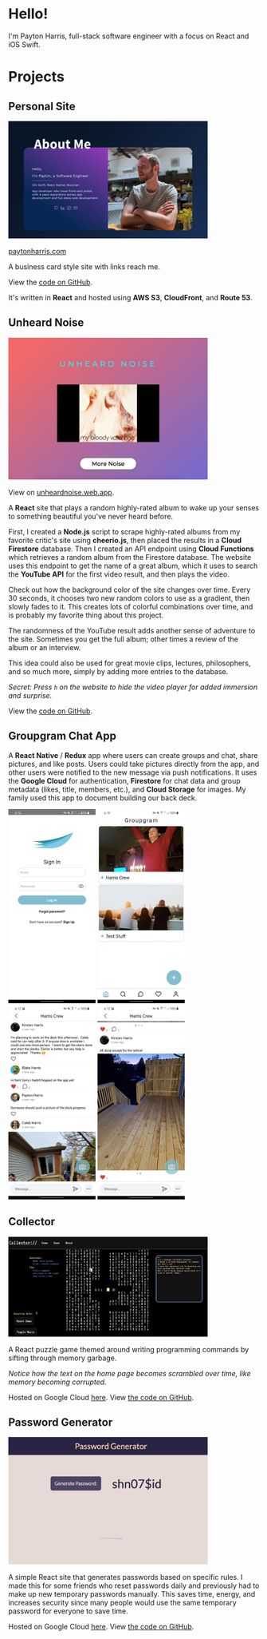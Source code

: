 # Hello!

 I'm Payton Harris, full-stack software engineer with a focus on React and iOS Swift.

# Projects

## Personal Site

<img src="https://github.com/paytonharris/paytonharris/blob/master/images/paytonharris.png?raw=true" alt="payton harris personal site preview" width="400"/>

[paytonharris.com](https://paytonharris.com)

A business card style site with links reach me.

View the [code on GitHub](https://github.com/paytonharris/payton-site). 

It's written in __React__ and hosted using __AWS S3__, __CloudFront__, and __Route 53__.

## Unheard Noise

<img src="https://github.com/paytonharris/paytonharris/blob/master/images/unheardnoise.png?raw=true" alt="unheard noise site preview" width="400"/>

View on [unheardnoise.web.app](https://unheardnoise.web.app).

A __React__ site that plays a random highly-rated album to wake up your senses to something beautiful you've never heard before.

First, I created a __Node.js__ script to scrape highly-rated albums from my favorite critic's site using __cheerio.js__, then placed the results in a __Cloud Firestore__ database. Then I created an API endpoint using __Cloud Functions__ which retrieves a random album from the Firestore database. The website uses this endpoint to get the name of a great album, which it uses to search the __YouTube API__ for the first video result, and then plays the video.

Check out how the background color of the site changes over time. Every 30 seconds, it chooses two new random colors to use as a gradient, then slowly fades to it. This creates lots of colorful combinations over time, and is probably my favorite thing about this project. 

The randomness of the YouTube result adds another sense of adventure to the site. Sometimes you get the full album; other times a review of the album or an interview. 

This idea could also be used for great movie clips, lectures, philosophers, and so much more, simply by adding more entries to the database.

_Secret: Press `h` on the website to hide the video player for added immersion and surprise._

View the [code on GitHub](https://github.com/paytonharris/unheardnoise). 

## Groupgram Chat App

A __React Native__ / __Redux__ app where users can create groups and chat, share pictures, and like posts. Users could take pictures directly from the app, and other users were notified to the new message via push notifications. It uses the __Google Cloud__ for authentication, __Firestore__ for chat data and group metadata (likes, title, members, etc.), and __Cloud Storage__ for images. My family used this app to document building our back deck.

<div display='flex' flex-direction='row' width='100%'>
  <img src="https://github.com/paytonharris/paytonharris/blob/master/images/gg-signin.jpg?raw=true" alt="groupgram sign-in" width="175"/>
  <img src="https://github.com/paytonharris/paytonharris/blob/master/images/gg-home.jpg?raw=true" alt="groupgram home" width="175"/>
  <img src="https://github.com/paytonharris/paytonharris/blob/master/images/gg-chat.jpg?raw=true" alt="groupgram chat" width="175"/>
  <img src="https://github.com/paytonharris/paytonharris/blob/master/images/gg-done.jpg?raw=true" alt="additional groupgram chat" width="175"/>
</div>

## Collector

<img src="https://github.com/paytonharris/paytonharris/blob/master/images/collector.png?raw=true" alt="collector site preview" width="400"/>

A React puzzle game themed around writing programming commands by sifting through memory garbage.

*Notice how the text on the home page becomes scrambled over time, like memory becoming corrupted.*

Hosted on Google Cloud [here](https://collector-188a6.web.app). View [the code on GitHub](https://github.com/paytonharris/Collector). 

## Password Generator

<img src="https://github.com/paytonharris/paytonharris/blob/master/images/passgen.png?raw=true" alt="password generator site preview" width="400"/>

A simple React site that generates passwords based on specific rules. I made this for some friends who reset passwords daily and previously had to make up new temporary passwords manually. This saves time, energy, and increases security since many people would use the same temporary password for everyone to save time.

Hosted on Google Cloud [here](https://beanmaster-passgen.web.app). View [the code on GitHub](https://github.com/paytonharris/PasswordGenerator). 
